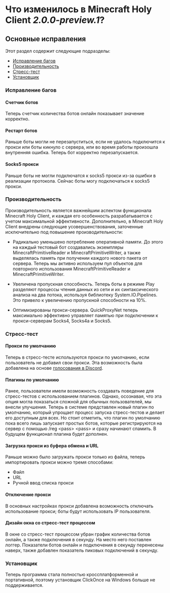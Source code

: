 # Что изменилось в Minecraft Holy Client *2.0.0-preview.1*?

## Основные исправления

Этот раздел содержит следующие подразделы:

- [Исправление багов](#исправление-багов)
- [Производительность](#производительность)
- [Стресс-тест](#стресс-тест)
- [Установщик](#установщик)

### Исправление багов

#### Счетчик ботов

Теперь счетчик количества ботов онлайн показывает значение корректно.

#### Рестарт ботов

Раньше боты могли не перезапуститься, если не удалось подключится к прокси или боты кикнуло с сервера, или во время работы произошла внутренняя ошибка. Теперь бот корректно перезапускается.

#### Socks5 прокси

Раньше боты не могли подключатся к socks5 прокси из-за ошибки в реализации протокола. Сейчас боты могу подключаться к socks5 прокси.

### Производительность


Производительность является важнейшим аспектом функционала Minecraft Holy Client, и каждая его особенность разрабатывается с учетом максимальной эффективности. Дополнительно, в Minecraft Holy Client внедрены следующие усовершенствования, заточенные исключительно под повышение производительности:

- Радикально уменьшено потребление оперативной памяти. До этого на каждый тестовый бот создавались экземпляры MinecraftPrimitiveReader и MinecraftPrimitiveWriter, а также выделялась память при получении каждого нового пакета от сервера. Теперь мы активно используем пул объектов для повторного использования MinecraftPrimitiveReader и MinecraftPrimitiveWriter.

- Увеличена пропускная способность. Теперь боты в режиме Play разделяют процессы чтения данных из сети и их синтаксического анализа на два потока, используя библиотеку System.IO.Pipelines. Это привело к увеличению пропускной способности на 10%.

- Оптимизированы прокси-сервера. QuickProxyNet теперь максимально эффективно управляет памятью при подключении к прокси-серверам Socks4, Socks4a и Socks5.

### Стресс-тест


#### Прокси по умолчанию

Теперь в стресс-тесте используются прокси по умолчанию, если пользователь не добавил свои прокси. Эта возможность была добавлена на основе [голосования в Discord](https://discord.com/channels/1166051202367246396/1166055869566419085/1172042445928812574).

#### Плагины по умолчанию

Ранее, пользователи имели возможность создавать поведение для стресс-тестов с использованием плагинов. Однако, осознавая, что эта опция могла показаться сложной для обычных пользователей, мы внесли улучшения.
Теперь в системе представлен новый плагин по умолчанию, который упрощает процесс запуска стресс-тестов и делает его доступным для всех. Но стоит отметить, что плагин по умолчанию пока всего лишь запускает простых ботов, которые регистрируются на сервер с помощью /reg \<pass\> \<pass\> и сразу начинают спамить. В будущем функционал плагина будет дополнен.

#### Загрузка прокси из буфера обмена и URL

Раньше можно было загружать прокси только из файла, теперь импортировать прокси можно тремя способами:
- Файл
- URL
- Ручной ввод списка прокси

#### Отключение прокси

В основных настройках прокси добавлена возможность отключать использование прокси; боты будут использовать IP пользователя.

#### Дизайн окна со стресс-тест процессом

B окне со стресс-тест процессом убран график количества ботов онлайн, а также подключения в секунду. На место него поставлен логгер.
Показатели ботов онлайн и подключения в секунду перенесены наверх, также добавлен показатель пиковых подключений в секунду.

### Установщик

Теперь программа стала полностью кроссплатформенной и портативной, поэтому установщик ClickOnce на Windows больше не поддерживается.
